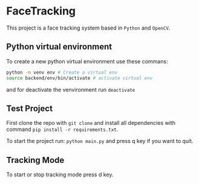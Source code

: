 # FaceTracking

This project is a face tracking system based in `Python` and `OpenCV`.


## Python virtual environment

To create a new python virtual environment use these commans:

```sh
python -m venv env # Create a virtual env
source backend/env/bin/activate # activate virtual env
```

and for deactivate the venvironment run `deactivate`

## Test Project

First clone the repo with `git clone` and install all dependencies with command `pip install -r requirements.txt`.

To start the project run: `python main.py` and press q key if you want to quit.


## Tracking Mode

To start or stop tracking mode press d key.

